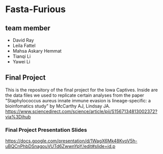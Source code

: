 # Fasta-Furious

## team member
* David Ray
* Leila Fattel
* Mahsa Askary Hemmat
* Tianqi Li
* Yawei Li

## Final Project
This is the repository of the final project for the Iowa Captives. Inside are the data files we used to replicate certain analyses from the paper "Staphylococcus aureus innate immune evasion is lineage-specific: a bioinfomatics study" by McCarthy AJ, Lindsay JA. https://www.sciencedirect.com/science/article/pii/S1567134813002372?via%3Dihub

### Final Project Presentation Slides
https://docs.google.com/presentation/d/1WagX6Mk48KvoV5h-uBQCnPhbDSnagouVUTd6ZwwnYpY/edit#slide=id.p

